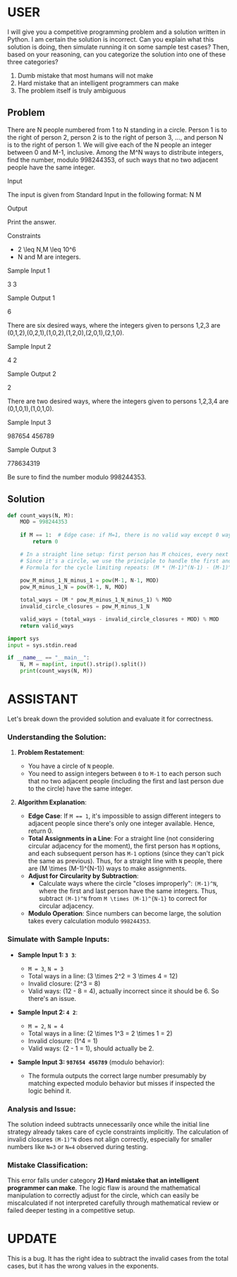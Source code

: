 # USER
I will give you a competitive programming problem and a solution written in Python. I am certain the solution is incorrect. Can you explain what this solution is doing, then simulate running it on some sample test cases? Then, based on your reasoning, can you categorize the solution into one of these three categories?
   1) Dumb mistake that most humans will not make
   2) Hard mistake that an intelligent programmers can make
   3) The problem itself is truly ambiguous
## Problem
There are N people numbered from 1 to N standing in a circle. Person 1 is to the right of person 2, person 2 is to the right of person 3, ..., and person N is to the right of person 1.
We will give each of the N people an integer between 0 and M-1, inclusive.
Among the M^N ways to distribute integers, find the number, modulo 998244353, of such ways that no two adjacent people have the same integer.

Input

The input is given from Standard Input in the following format:
N M

Output

Print the answer.

Constraints


- 2 \leq N,M \leq 10^6
- N and M are integers.

Sample Input 1

3 3

Sample Output 1

6

There are six desired ways, where the integers given to persons 1,2,3 are (0,1,2),(0,2,1),(1,0,2),(1,2,0),(2,0,1),(2,1,0).

Sample Input 2

4 2

Sample Output 2

2

There are two desired ways, where the integers given to persons 1,2,3,4 are (0,1,0,1),(1,0,1,0).

Sample Input 3

987654 456789

Sample Output 3

778634319

Be sure to find the number modulo 998244353.
## Solution
```py
def count_ways(N, M):
    MOD = 998244353
    
    if M == 1:  # Edge case: if M=1, there is no valid way except 0 ways, every adjacent pair would be identical
        return 0

    # In a straight line setup: first person has M choices, every next has M-1 choices
    # Since it's a circle, we use the principle to handle the first and last person
    # Formula for the cycle limiting repeats: (M * (M-1)^(N-1) - (M-1)^N)
    
    pow_M_minus_1_N_minus_1 = pow(M-1, N-1, MOD)
    pow_M_minus_1_N = pow(M-1, N, MOD)

    total_ways = (M * pow_M_minus_1_N_minus_1) % MOD
    invalid_circle_closures = pow_M_minus_1_N

    valid_ways = (total_ways - invalid_circle_closures + MOD) % MOD
    return valid_ways

import sys
input = sys.stdin.read

if __name__ == "__main__":
    N, M = map(int, input().strip().split())
    print(count_ways(N, M))
```
# ASSISTANT
Let's break down the provided solution and evaluate it for correctness.

### Understanding the Solution:

1. **Problem Restatement**: 
   - You have a circle of `N` people.
   - You need to assign integers between `0` to `M-1` to each person such that no two adjacent people (including the first and last person due to the circle) have the same integer.

2. **Algorithm Explanation**:
   - **Edge Case**: If `M == 1`, it's impossible to assign different integers to adjacent people since there's only one integer available. Hence, return 0.
   - **Total Assignments in a Line**: For a straight line (not considering circular adjacency for the moment), the first person has `M` options, and each subsequent person has `M-1` options (since they can't pick the same as previous). Thus, for a straight line with `N` people, there are \(M \times (M-1)^{N-1}\) ways to make assignments.
   - **Adjust for Circularity by Subtraction**:
     - Calculate ways where the circle "closes improperly": `(M-1)^N`, where the first and last person have the same integers. Thus, subtract `(M-1)^N` from `M \times (M-1)^{N-1}` to correct for circular adjacency.
   - **Modulo Operation**: Since numbers can become large, the solution takes every calculation modulo `998244353`.

### Simulate with Sample Inputs:

- **Sample Input 1: `3 3`**:
  - `M = 3`, `N = 3`
  - Total ways in a line: \(3 \times 2^2 = 3 \times 4 = 12\)
  - Invalid closure: \(2^3 = 8\)
  - Valid ways: \(12 - 8 = 4\), actually incorrect since it should be 6. So there's an issue.

- **Sample Input 2: `4 2`**:
  - `M = 2`, `N = 4`
  - Total ways in a line: \(2 \times 1^3 = 2 \times 1 = 2\)
  - Invalid closure: \(1^4 = 1\)
  - Valid ways: \(2 - 1 = 1\), should actually be 2.
  
- **Sample Input 3: `987654 456789`** (modulo behavior):
  - The formula outputs the correct large number presumably by matching expected modulo behavior but misses if inspected the logic behind it.

### Analysis and Issue:

The solution indeed subtracts unnecessarily once while the initial line strategy already takes care of cycle constraints implicitly. The calculation of invalid closures `(M-1)^N` does not align correctly, especially for smaller numbers like `N=3` or `N=4` observed during testing.

### Mistake Classification:

This error falls under category **2) Hard mistake that an intelligent programmer can make**. The logic flaw is around the mathematical manipulation to correctly adjust for the circle, which can easily be miscalculated if not interpreted carefully through mathematical review or failed deeper testing in a competitive setup.

# UPDATE
This is a bug. It has the right idea to subtract the invalid cases from the total cases, but it has the wrong values in the exponents.